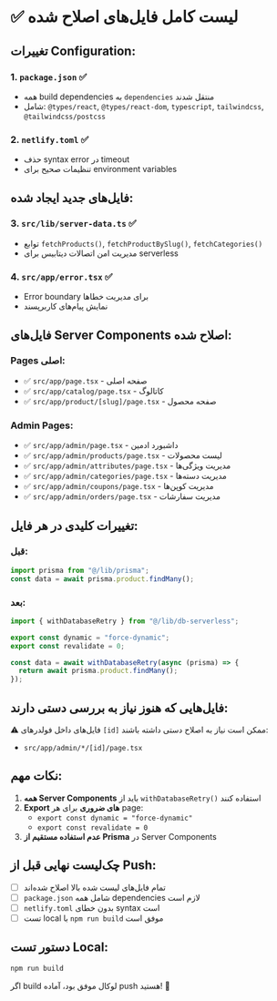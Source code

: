 # ✅ لیست کامل فایل‌های اصلاح شده

## تغییرات Configuration:

### 1. `package.json` ✅
- همه build dependencies به `dependencies` منتقل شدند
- شامل: `@types/react`, `@types/react-dom`, `typescript`, `tailwindcss`, `@tailwindcss/postcss`

### 2. `netlify.toml` ✅  
- حذف syntax error در timeout
- تنظیمات صحیح برای environment variables

## فایل‌های جدید ایجاد شده:

### 3. `src/lib/server-data.ts` ✅
- توابع `fetchProducts()`, `fetchProductBySlug()`, `fetchCategories()` 
- مدیریت امن اتصالات دیتابیس برای serverless

### 4. `src/app/error.tsx` ✅
- Error boundary برای مدیریت خطاها
- نمایش پیام‌های کاربرپسند

## فایل‌های Server Components اصلاح شده:

### Pages اصلی:
- ✅ `src/app/page.tsx` - صفحه اصلی
- ✅ `src/app/catalog/page.tsx` - کاتالوگ  
- ✅ `src/app/product/[slug]/page.tsx` - صفحه محصول

### Admin Pages:
- ✅ `src/app/admin/page.tsx` - داشبورد ادمین
- ✅ `src/app/admin/products/page.tsx` - لیست محصولات
- ✅ `src/app/admin/attributes/page.tsx` - مدیریت ویژگی‌ها
- ✅ `src/app/admin/categories/page.tsx` - مدیریت دسته‌ها  
- ✅ `src/app/admin/coupons/page.tsx` - مدیریت کوپن‌ها
- ✅ `src/app/admin/orders/page.tsx` - مدیریت سفارشات

## تغییرات کلیدی در هر فایل:

### قبل:
```typescript
import prisma from "@/lib/prisma";
const data = await prisma.product.findMany();
```

### بعد:
```typescript
import { withDatabaseRetry } from "@/lib/db-serverless";

export const dynamic = "force-dynamic";
export const revalidate = 0;

const data = await withDatabaseRetry(async (prisma) => {
  return await prisma.product.findMany();
});
```

## فایل‌هایی که هنوز نیاز به بررسی دستی دارند:

⚠️ فایل‌های داخل فولدرهای `[id]` ممکن است نیاز به اصلاح دستی داشته باشند:
- `src/app/admin/*/[id]/page.tsx`

## نکات مهم:

1. **همه Server Components** باید از `withDatabaseRetry()` استفاده کنند
2. **Export های ضروری** برای هر page:
   - `export const dynamic = "force-dynamic"`
   - `export const revalidate = 0`
3. **عدم استفاده مستقیم از Prisma** در Server Components

## چک‌لیست نهایی قبل از Push:

- [ ] تمام فایل‌های لیست شده بالا اصلاح شده‌اند
- [ ] `package.json` شامل همه dependencies لازم است
- [ ] `netlify.toml` بدون خطای syntax است
- [ ] تست local با `npm run build` موفق است

## دستور تست Local:
```bash
npm run build
```

اگر build لوکال موفق بود، آماده push هستید! 🚀